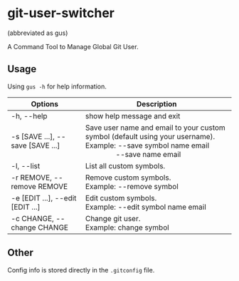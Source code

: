 # git-user-switcher
(abbreviated as gus)

 A Command Tool to Manage Global Git User. 

## Usage

Using `gus -h` for help information.

| Options                          | Description                                                  |
| -------------------------------- | ------------------------------------------------------------ |
| -h, --help                       | show help message and exit                                   |
| -s [SAVE ...], --save [SAVE ...] | Save user name and email to your custom symbol (default using your username).<br/>Example: --save symbol name email<br/> &emsp;&emsp; &emsp;&emsp;--save name email |
| -l, --list                       | List all custom symbols.                                     |
| -r REMOVE, --remove REMOVE       | Remove custom symbols.<br/>Example: --remove symbol          |
| -e [EDIT ...], --edit [EDIT ...] | Edit custom symbols.<br/>Example: --edit symbol name email   |
| -c CHANGE, --change CHANGE       | Change git user.<br/>Example: change symbol                  |

## Other
Config info is stored directly in the `.gitconfig` file.
